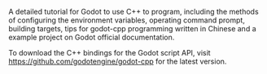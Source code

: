 A detailed tutorial for Godot to use C++ to program, including the methods of configuring the environment variables, operating command prompt, building targets, tips for godot-cpp programming written in Chinese and a example project on Godot official documentation.

To download the C++ bindings for the Godot script API, visit https://github.com/godotengine/godot-cpp for the latest version.
